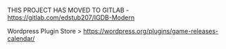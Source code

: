 THIS PROJECT HAS MOVED TO GITLAB - https://gitlab.com/edstub207/IGDB-Modern

Wordpress Plugin Store > https://wordpress.org/plugins/game-releases-calendar/


